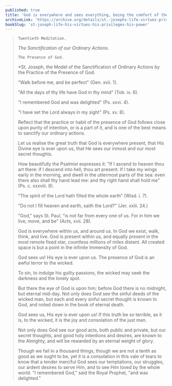 ```yaml
---
published: true
title: 'God is everywhere and sees everything, being the comfort of the just, and terror of the wicked'
archiveLink: 'https://archive.org/details/st.-josephs-life-virtues-privileges-power/page/364?view=theater'
bookSlug: 'st-joseph-life-his-virtues-his-privileges-his-power'
---
```


> `Twentieth Meditation.`
>
> *The Sanctification of our Ordinary Actions.*
>
> `The Presence of God.`
>
> *St. Joseph, the Model of the Sanctification of Ordinary Actions by the Practice of the Presence of God.
>
> "Walk before me, and be perfect" (Gen. xvii. 1).
>
> "All the days of thy life have God in thy mind" (Tob. iv. 6).
>
> "I remembered God and was delighted" (Ps. xxvi. 4).
>
> "I have set the Lord always in my sight" (Ps. xv. 8).
>
> Reflect that the practice or habit of the presence of God follows close upon purity of intention, or is a part of it, and is one of the best means to sanctify our ordinary actions.
>
> Let us realise the great truth that God is everywhere present, that His Divine eye is ever upon us, that He sees our inmost and our most secret thoughts.
>
> How beautifully the Psalmist expresses it: "If I ascend to heaven thou art there: if I descend into hell, thou art present. If I take my wings early in the morning, and dwell in the uttermost parts of the sea: even there also shall thy hand lead me: and thy right hand shall hold me" (Ps. c. xxxviii. 8).
>
> "The spirit of the Lord hath filled the whole earth” (Wisd. i. 7).
>
> "Do not I fill heaven and earth, saith the Lord?" (Jer. xxiii. 24.)
>
> "God," says St. Paul, "is not far from every one of us. For in him we live, move, and be" (Acts, xvii. 28).
>
> God is everywhere within us, and around us. In God we exist, walk, think, and live. God is present within us, and equally present in the most remote fixed star, countless millions of miles distant. All created space is but a point in the infinite Immensity of God.
>
> God sees us! His eye is ever upon us. The presence of God is an awful terror to the wicked.
>
> To sin, to indulge his guilty passions, the wicked may seek the darkness and the lonely spot.
>
> But there the eye of God is upon him; before God there is no midnight, but eternal mid-day. Not only does God see the sinful deeds of the wicked man, but each and every sinful secret thought is known to God, and noted down in the book of eternal death.
>
> God sees us, His eye is ever upon us! If this truth be so terrible, as it is, to the wicked, it is the joy and consolation of the just man.
>
> Not only does God see our good acts, both public and private, but our secret thoughts, and good holy intentions and desires, are known to the Almighty, and will be rewarded by an eternal weight of glory.
>
> Though we fail in a thousand things, though we are not a tenth as good as we ought to be, yet it is a consolation in this vale of tears to know that a tender merciful God sees our temptations, our struggles, our ardent desires to serve Him, and to see Him loved by the whole world. "I remembered God," said the Royal Prophet, "and was delighted."